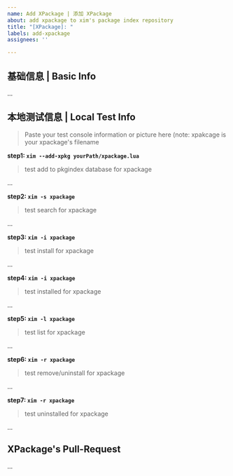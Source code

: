 ```yaml
---
name: Add XPackage | 添加 XPackage
about: add xpackage to xim's package index repository
title: "[XPackage]: "
labels: add-xpackage
assignees: ''

---
```


## 基础信息 | Basic Info

...

## 本地测试信息 | Local Test Info

> Paste your test console information or picture here (note: xpakcage is your xpackage's filename

**step1: `xim --add-xpkg yourPath/xpackage.lua`**

> test add to pkgindex database for xpackage

...

**step2: `xim -s xpackage`**

> test search for xpackage

...

**step3: `xim -i xpackage`**

> test install for xpackage

...

**step4: `xim -i xpackage`**

> test installed for xpackage

...

**step5: `xim -l xpackage`**

> test list for xpackage

...

**step6: `xim -r xpackage`**

> test remove/uninstall for xpackage

...

**step7: `xim -r xpackage`**

> test uninstalled for xpackage

...


## XPackage's Pull-Request

...
